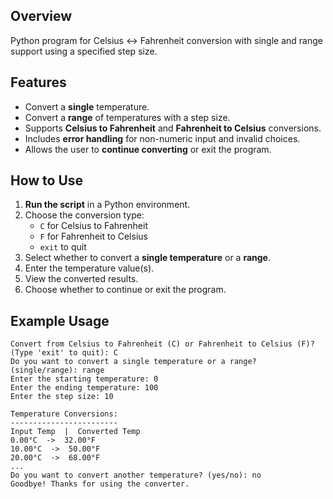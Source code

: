 ## Overview

Python program for Celsius <-> Fahrenheit conversion with single and range support using a specified step size.

## Features

- Convert a **single** temperature.
- Convert a **range** of temperatures with a step size.
- Supports **Celsius to Fahrenheit** and **Fahrenheit to Celsius** conversions.
- Includes **error handling** for non-numeric input and invalid choices.
- Allows the user to **continue converting** or exit the program.

## How to Use

1. **Run the script** in a Python environment.
2. Choose the conversion type:
   - `C` for Celsius to Fahrenheit
   - `F` for Fahrenheit to Celsius
   - `exit` to quit
3. Select whether to convert a **single temperature** or a **range**.
4. Enter the temperature value(s).
5. View the converted results.
6. Choose whether to continue or exit the program.

## Example Usage

```
Convert from Celsius to Fahrenheit (C) or Fahrenheit to Celsius (F)? (Type 'exit' to quit): C
Do you want to convert a single temperature or a range? (single/range): range
Enter the starting temperature: 0
Enter the ending temperature: 100
Enter the step size: 10

Temperature Conversions:
------------------------
Input Temp  |  Converted Temp
0.00°C  ->  32.00°F
10.00°C  ->  50.00°F
20.00°C  ->  68.00°F
...
Do you want to convert another temperature? (yes/no): no
Goodbye! Thanks for using the converter.
```


